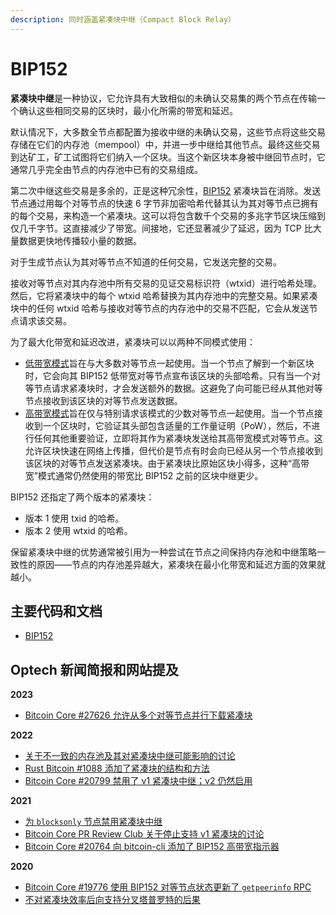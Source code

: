 ```yaml
---
description: 同时涵盖紧凑块中继（Compact Block Relay）
---
```


# BIP152

**紧凑块中继**是一种协议，它允许具有大致相似的未确认交易集的两个节点在传输一个确认这些相同交易的区块时，最小化所需的带宽和延迟。

默认情况下，大多数全节点都配置为接收中继的未确认交易，这些节点将这些交易存储在它们的内存池（mempool）中，并进一步中继给其他节点。最终这些交易到达矿工，矿工试图将它们纳入一个区块。当这个新区块本身被中继回节点时，它通常几乎完全由节点的内存池中已有的交易组成。

第二次中继这些交易是多余的，正是这种冗余性，[BIP152](https://github.com/bitcoin/bips/blob/master/bip-0152.mediawiki) 紧凑块旨在消除。发送节点通过用每个对等节点的快速 6 字节非加密哈希代替其认为其对等节点已拥有的每个交易，来构造一个紧凑块。这可以将包含数千个交易的多兆字节区块压缩到仅几千字节。这直接减少了带宽。间接地，它还显著减少了延迟，因为 TCP 比大量数据更快地传播较小量的数据。

对于生成节点认为其对等节点不知道的任何交易，它发送完整的交易。

接收对等节点对其内存池中所有交易的见证交易标识符（wtxid）进行哈希处理。然后，它将紧凑块中的每个 wtxid 哈希替换为其内存池中的完整交易。如果紧凑块中的任何 wtxid 哈希与接收对等节点的内存池中的交易不匹配，它会从发送节点请求该交易。

为了最大化带宽和延迟改进，紧凑块可以以两种不同模式使用：

* [低带宽模式](https://bitcoinops.org/en/topics/compact-block-relay/#low-bandwidth-mode)旨在与大多数对等节点一起使用。当一个节点了解到一个新区块时，它会向其 BIP152 低带宽对等节点宣布该区块的头部哈希。只有当一个对等节点请求紧凑块时，才会发送额外的数据。这避免了向可能已经从其他对等节点接收到该区块的对等节点发送数据。
* [高带宽模式](https://bitcoinops.org/en/topics/compact-block-relay/#high-bandwidth-mode)旨在仅与特别请求该模式的少数对等节点一起使用。当一个节点接收到一个区块时，它验证其头部包含适量的工作量证明（PoW），然后，不进行任何其他重要验证，立即将其作为紧凑块发送给其高带宽模式对等节点。这允许区块快速在网络上传播，但代价是节点有时会向已经从另一个节点接收到该区块的对等节点发送紧凑块。由于紧凑块比原始区块小得多，这种“高带宽”模式通常仍然使用的带宽比 BIP152 之前的区块中继更少。

BIP152 还指定了两个版本的紧凑块：

* 版本 1 使用 txid 的哈希。
* 版本 2 使用 wtxid 的哈希。

保留紧凑块中继的优势通常被引用为一种尝试在节点之间保持内存池和中继策略一致性的原因——节点的内存池差异越大，紧凑块在最小化带宽和延迟方面的效果就越小。

## 主要代码和文档

* [BIP152](https://github.com/bitcoin/bips/blob/master/bip-0152.mediawiki)

## Optech 新闻简报和网站提及

**2023**

* [Bitcoin Core #27626 允许从多个对等节点并行下载紧凑块](https://bitcoinops.org/en/newsletters/2023/05/31/#bitcoin-core-27626)

**2022**

* [关于不一致的内存池及其对紧凑块中继可能影响的讨论](https://bitcoinops.org/en/newsletters/2022/11/02/#better-peering-involves-tradeoffs)
* [Rust Bitcoin #1088 添加了紧凑块的结构和方法](https://bitcoinops.org/en/newsletters/2022/08/03/#rust-bitcoin-1088)
* [Bitcoin Core #20799 禁用了 v1 紧凑块中继；v2 仍然启用](https://bitcoinops.org/en/newsletters/2022/05/25/#bitcoin-core-20799)

**2021**

* [为 `blocksonly` 节点禁用紧凑块中继](https://bitcoinops.org/en/newsletters/2021/09/08/#bitcoin-core-pr-review-club)
* [Bitcoin Core PR Review Club 关于停止支持 v1 紧凑块的讨论](https://bitcoinops.org/en/newsletters/2021/02/10/#bitcoin-core-pr-review-club)
* [Bitcoin Core #20764 向 bitcoin-cli 添加了 BIP152 高带宽指示器](https://bitcoinops.org/en/newsletters/2021/02/10/#bitcoin-core-20764)

**2020**

* [Bitcoin Core #19776 使用 BIP152 对等节点状态更新了 `getpeerinfo` RPC](https://bitcoinops.org/en/newsletters/2020/12/16/#bitcoin-core-19776)
* [不对紧凑块效率后向支持分叉塔普罗特的后果](https://bitcoinops.org/en/newsletters/2020/07/29/#dont-relay-taproot)

